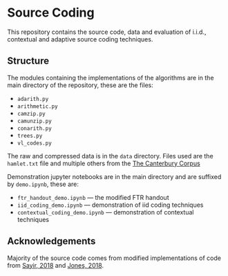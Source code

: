 # Source Coding

This repository contains the source code, data and evaluation of i.i.d., contextual and adaptive source coding techniques.

## Structure

The modules containing the implementations of the algorithms are in the main directory of the repository, these are the files:
- `adarith.py`
- `arithmetic.py`
- `camzip.py`
- `camunzip.py`
- `conarith.py`
- `trees.py`
- `vl_codes.py`

The raw and compressed data is in the `data` directory. Files used are the `hamlet.txt` file and multiple others from the [The Canterbury Corpus](https://corpus.canterbury.ac.nz/) 

Demonstration jupyter notebooks are in the main directory and are suffixed by `demo.ipynb`, these are:
- `ftr_handout_demo.ipynb` — the modified FTR handout
- `iid_coding_demo.ipynb` — demonstration of iid coding techniques
- `contextual_coding_demo.ipynb` — demonstration of contextual techniques

## Acknowledgements

Majority of the source code comes from modified implementations of code from [Sayir, 2018](http://www2.eng.cam.ac.uk/~js851/) and [Jones, 2018](https://ifthehuefits.github.io/about/).
